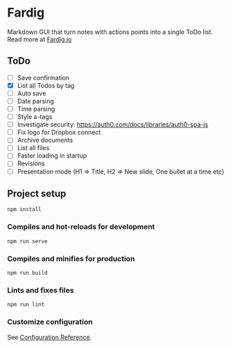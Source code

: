 # Fardig

Markdown GUI that turn notes with actions points into a single ToDo list. Read more at [Fardig.io](https://fardig.io)

## ToDo

-   [ ] Save confirmation
-   [x] List all Todos by tag
-   [ ] Auto save
-   [ ] Date parsing
-   [ ] Time parsing
-   [ ] Style a-tags
-   [ ] Investigate security: https://auth0.com/docs/libraries/auth0-spa-js
-   [ ] Fix logo for Dropbox connect
-   [ ] Archive documents
-   [ ] List all files
-   [ ] Faster loading in startup
-   [ ] Revisions
-   [ ] Presentation mode (H1 => Title, H2 => New slide, One bullet at a time etc)

## Project setup

```
npm install
```

### Compiles and hot-reloads for development

```
npm run serve
```

### Compiles and minifies for production

```
npm run build
```

### Lints and fixes files

```
npm run lint
```

### Customize configuration

See [Configuration Reference](https://cli.vuejs.org/config/).
